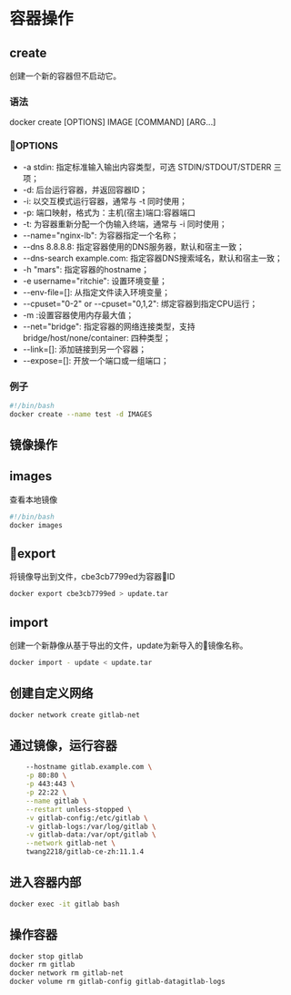 # 容器操作

## create

创建一个新的容器但不启动它。

### 语法

docker create [OPTIONS] IMAGE [COMMAND] [ARG...]

### OPTIONS

* -a stdin: 指定标准输入输出内容类型，可选 STDIN/STDOUT/STDERR 三项；
* -d: 后台运行容器，并返回容器ID；
* -i: 以交互模式运行容器，通常与 -t 同时使用；
* -p: 端口映射，格式为：主机(宿主)端口:容器端口
* -t: 为容器重新分配一个伪输入终端，通常与 -i 同时使用；
* --name="nginx-lb": 为容器指定一个名称；
* --dns 8.8.8.8: 指定容器使用的DNS服务器，默认和宿主一致；
* --dns-search example.com: 指定容器DNS搜索域名，默认和宿主一致；
* -h "mars": 指定容器的hostname；
* -e username="ritchie": 设置环境变量；
* --env-file=[]: 从指定文件读入环境变量；
* --cpuset="0-2" or --cpuset="0,1,2": 绑定容器到指定CPU运行；
* -m :设置容器使用内存最大值；
* --net="bridge": 指定容器的网络连接类型，支持 bridge/host/none/container: 四种类型；
* --link=[]: 添加链接到另一个容器；
* --expose=[]: 开放一个端口或一组端口；

### 例子

```bash
#!/bin/bash
docker create --name test -d IMAGES
```

## 镜像操作

## images

查看本地镜像

```bash
#!/bin/bash
docker images
```

## export

将镜像导出到文件，cbe3cb7799ed为容器ID

```bash
docker export cbe3cb7799ed > update.tar
```

## import

创建一个新静像从基于导出的文件，update为新导入的镜像名称。

```bash
docker import - update < update.tar
```

## 创建自定义网络

```bash
docker network create gitlab-net
```

## 通过镜像，运行容器

```bash
    --hostname gitlab.example.com \
    -p 80:80 \
    -p 443:443 \
    -p 22:22 \
    --name gitlab \
    --restart unless-stopped \
    -v gitlab-config:/etc/gitlab \
    -v gitlab-logs:/var/log/gitlab \
    -v gitlab-data:/var/opt/gitlab \
    --network gitlab-net \
    twang2218/gitlab-ce-zh:11.1.4
```

## 进入容器内部

```bash
docker exec -it gitlab bash
```

## 操作容器

```bash
docker stop gitlab
docker rm gitlab
docker network rm gitlab-net
docker volume rm gitlab-config gitlab-datagitlab-logs
```